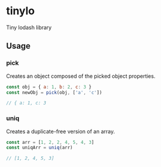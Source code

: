 # tinylo

Tiny lodash library

## Usage

### pick

Creates an object composed of the picked object properties.

```js
const obj = { a: 1, b: 2, c: 3 }
const newObj = pick(obj, ['a', 'c'])

// { a: 1, c: 3 
```

### uniq

Creates a duplicate-free version of an array.

```js
const arr = [1, 2, 2, 4, 5, 4, 3]
const uniqArr = uniq(arr)

// [1, 2, 4, 5, 3]
```
